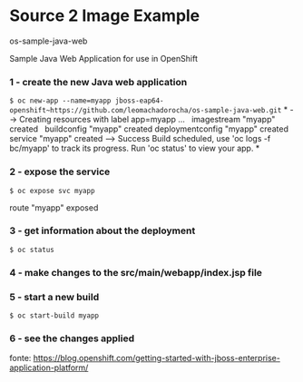 # Source 2 Image Example

os-sample-java-web

Sample Java Web Application for use in OpenShift


### 1 - create the new Java web application
`$ oc new-app --name=myapp jboss-eap64-openshift~https://github.com/leomachadorocha/os-sample-java-web.git`
\*
--> Creating resources with label app=myapp ...
    imagestream "myapp" created
    buildconfig "myapp" created
    deploymentconfig "myapp" created
    service "myapp" created
--> Success
    Build scheduled, use 'oc logs -f bc/myapp' to track its progress.
    Run 'oc status' to view your app.
\*
### 2 - expose the service
`$ oc expose svc myapp`

route "myapp" exposed

### 3 - get information about the deployment
`$ oc status`

### 4 - make changes to the src/main/webapp/index.jsp file

### 5 - start a new build

`$ oc start-build myapp`

### 6 - see the changes applied



fonte: https://blog.openshift.com/getting-started-with-jboss-enterprise-application-platform/
